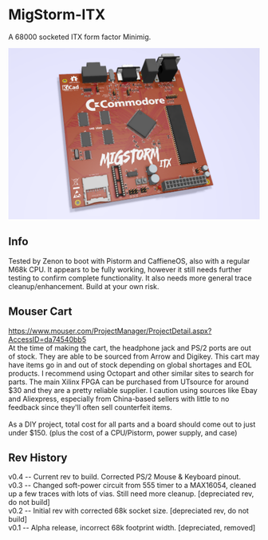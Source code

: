 # MigStorm-ITX
A 68000 socketed ITX form factor Minimig.

![pic](pic.png)

## Info
Tested by Zenon to boot with Pistorm and CaffieneOS, also with a regular M68k CPU. It appears to be fully working, however it still needs further testing to confirm complete functionality. It also needs more general trace cleanup/enhancement. Build at your own risk.

## Mouser Cart
https://www.mouser.com/ProjectManager/ProjectDetail.aspx?AccessID=da74540bb5 \
At the time of making the cart, the headphone jack and PS/2 ports are out of stock. They are able to be sourced from Arrow and Digikey. This cart may have items go in and out of stock depending on global shortages and EOL products. I recommend using Octopart and other similar sites to search for parts. The main Xilinx FPGA can be purchased from UTsource for around $30 and they are a pretty reliable supplier. I caution using sources like Ebay and Aliexpress, especially from China-based sellers with little to no feedback since they'll often sell counterfeit items. \
\
As a DIY project, total cost for all parts and a board should come out to just under $150. (plus the cost of a CPU/Pistorm, power supply, and case)

## Rev History
v0.4 -- Current rev to build. Corrected PS/2 Mouse & Keyboard pinout. \
v0.3 -- Changed soft-power circuit from 555 timer to a MAX16054, cleaned up a few traces with lots of vias. Still need more cleanup. [depreciated rev, do not build] \
v0.2 -- Initial rev with corrected 68k socket size. [depreciated rev, do not build] \
v0.1 -- Alpha release, incorrect 68k footprint width. [depreciated, removed]
